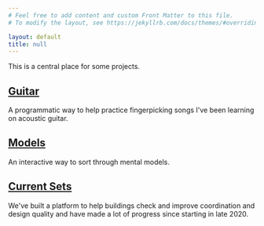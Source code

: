 ```yaml
---
# Feel free to add content and custom Front Matter to this file.
# To modify the layout, see https://jekyllrb.com/docs/themes/#overriding-theme-defaults

layout: default
title: null
---
```


This is a central place for some projects.

## [Guitar](/guitar/)
A programmatic way to help practice fingerpicking songs I've been learning on acoustic guitar.

## [Models](/models/)
An interactive way to sort through mental models.

## [Current Sets](/cs/)
We've built a platform to help buildings check and improve coordination and design quality and have made a lot of progress since starting in late 2020.
